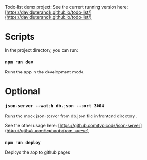 Todo-list demo project:
See the current running version here: [https://davidluterancik.github.io/todo-list/](https://davidluterancik.github.io/todo-list/)

# Scripts

In the project directory, you can run:

### `npm run dev`

Runs the app in the development mode.

# Optional

### `json-server --watch db.json --port 3004`

Runs the mock json-server from db.json file in frontend directory .

See the other usage here: [https://github.com/typicode/json-server](https://github.com/typicode/json-server)

### `npm run deploy`

Deploys the app to github pages

